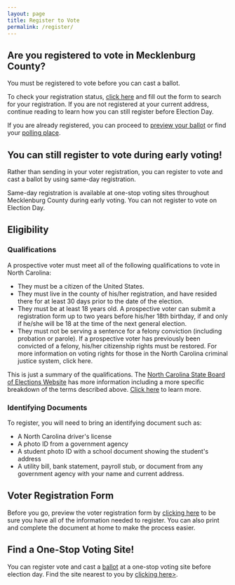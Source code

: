 ```yaml
---
layout: page
title: Register to Vote
permalink: /register/
---
```


## Are you registered to vote in Mecklenburg County?

You must be registered to vote before you can cast a ballot.

To check your registration status, <a href="https://vt.ncsbe.gov/RegLkup/" target="_blank" rel="noopener noreferrer">click here</a> and fill out the form to search for your registration. If you are not registered at your current address, continue reading to learn how you can still register before Election Day.

If you are already registered, you can proceed to [preview your ballot](/ballot) or find your [polling place](/locations).

## You can still register to vote during early voting!

Rather than sending in your voter registration, you can register to vote and cast a ballot by using same-day registration.

Same-day registration is available at one-stop voting sites throughout Mecklenburg County during early voting. You can not register to vote on Election Day.

## Eligibility

### Qualifications

A prospective voter must meet all of the following qualifications to vote in North Carolina:

* They must be a citizen of the United States.
* They must live in the county of his/her registration, and have resided there for at least 30 days prior to the date of the election.
* They must be at least 18 years old. A prospective voter can submit a registration form up to two years before his/her 18th birthday, if and only if he/she will be 18 at the time of the next general election.
* They must not be serving a sentence for a felony conviction (including probation or parole). If a prospective voter has previously been convicted of a felony, his/her citizenship rights must be restored. For more information on voting rights for those in the North Carolina criminal justice system, click here. 

This is just a summary of the qualifications. The <a href="https://www.ncsbe.gov/Voters/Registering-to-Vote" target="_blank" rel="noopener noreferrer">North Carolina State Board of Elections Website</a> has more information including a more specific breakdown of the terms described above. 
<a href="https://www.ncsbe.gov/Voters/Registering-to-Vote" target="_blank" rel="noopener noreferrer">Click here</a> to learn more.

### Identifying Documents

To register, you will need to bring an identifying document such as:

* A North Carolina driver's license
* A photo ID from a government agency
* A student photo ID with a school document showing the student's address
* A utility bill, bank statement, payroll stub, or document from any government agency with your name and current address.

## Voter Registration Form

Before you go, preview the voter registration form by <a href="https://dl.ncsbe.gov/Voter_Registration/NCVoterRegForm_06W.pdf">clicking here</a> to be sure you have all of the information needed to register. You can also print and complete the document at home to make the process easier.

## Find a One-Stop Voting Site!

You can register vote and cast a [ballot](/ballot) at a one-stop voting site before election day. Find the site nearest to you by <a href="https://vt.ncsbe.gov/ossite/" target="_blank" rel="noopener noreferrer">clicking here></a>.